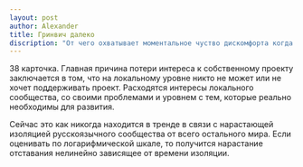 ```yaml
---
layout: post
author: Alexander
title: Гринвич далеко
discription: "От чего охватывает моментальное чуство дискомфорта когда занимаешься своим проектом и почему оно ведет к хронической прокрастинации"
---
```


38 карточка. Главная причина потери интереса к собственному проекту заключается в том, что на локальному уровне никто не может или не хочет поддерживать проект. Расходятся интересы локального сообщества, со своими проблемами и уровнем с тем, которые реально необходимы для развития. 

Сейчас это как никогда находится в тренде в связи с нарастающей изоляцией русскоязычного сообщества от всего остального мира. Если оценивать по логарифмической шкале, то получится нарастание отставания нелинейно зависящее от времени изоляции.
